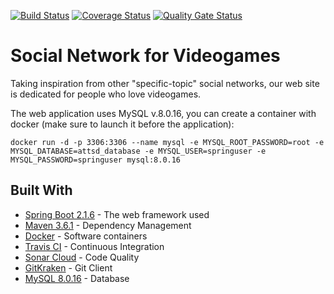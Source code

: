 [![Build Status](https://travis-ci.org/unifiprojects/SocialGames.svg?branch=master)](https://travis-ci.org/unifiprojects/SocialGames)
[![Coverage Status](https://coveralls.io/repos/github/unifiprojects/SocialGames/badge.svg?branch=master)](https://coveralls.io/github/unifiprojects/SocialGames?branch=master)
[![Quality Gate Status](https://sonarcloud.io/api/project_badges/measure?project=com.maurosalani.project.attsd%3AATTSDProject&metric=alert_status)](https://sonarcloud.io/dashboard?id=com.maurosalani.project.attsd%3AATTSDProject)

# Social Network for Videogames

Taking inspiration from other "specific-topic" social networks, our web site is dedicated for people who love videogames.

The web application uses MySQL v.8.0.16, you can create a container with docker (make sure to launch it before the application):

```
docker run -d -p 3306:3306 --name mysql -e MYSQL_ROOT_PASSWORD=root -e MYSQL_DATABASE=attsd_database -e MYSQL_USER=springuser -e MYSQL_PASSWORD=springuser mysql:8.0.16
```

## Built With

* [Spring Boot 2.1.6](https://spring.io/projects/spring-boot) - The web framework used
* [Maven 3.6.1](https://maven.apache.org/) - Dependency Management
* [Docker](https://www.docker.com/) - Software containers
* [Travis CI](https://travis-ci.org/unifiprojects/ATTSDProject) - Continuous Integration
* [Sonar Cloud](https://sonarcloud.io/dashboard?id=com.maurosalani.project.attsd%3AATTSDProject) - Code Quality
* [GitKraken](https://www.gitkraken.com/) - Git Client
* [MySQL 8.0.16](https://www.mysql.com/it/) - Database

